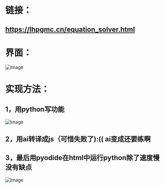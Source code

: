 # 链接：
## https://lhpgmc.cn/equation_solver.html
# 界面：
![Image](https://github.com/user-attachments/assets/2b41b124-b048-4cea-9d83-f543e3fa07b7)
# 实现方法：
## 1，用python写功能
![Image](https://github.com/user-attachments/assets/2709a6ec-e206-4011-afd8-b1d26c76d621)
## 2，用ai转译成js（可惜失败了):((   ai变成还要练啊
## 3，最后用pyodide在html中运行python除了速度慢没有缺点
![Image](https://github.com/user-attachments/assets/eb4c9633-c786-4aca-90ca-58c30829ca0c)


